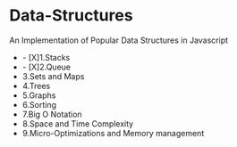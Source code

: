 # Data-Structures
An Implementation of Popular Data Structures in Javascript
<ul>
  <li>- [X]1.Stacks</li> 
  <li>- [X]2.Queue</li>
  <li>3.Sets and Maps</li>
  <li>4.Trees</li>
  <li>5.Graphs</li>
  <li>6.Sorting</li>
  <li>7.Big O Notation</li>
  <li>8.Space and Time Complexity</li>
  <li>9.Micro-Optimizations and Memory management</li>
</ul>
